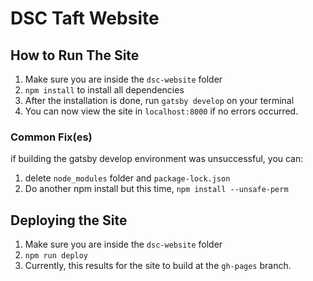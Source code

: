 # DSC Taft Website

## How to Run The Site

1. Make sure you are inside the `dsc-website` folder
2. `npm install` to install all dependencies
3. After the installation is done, run `gatsby develop` on your terminal
4. You can now view the site in `localhost:8000` if no errors occurred.

### Common Fix(es)

if building the gatsby develop environment was unsuccessful, you can:

1. delete `node_modules` folder and `package-lock.json`
2. Do another npm install but this time, `npm install --unsafe-perm`

## Deploying the Site

1. Make sure you are inside the `dsc-website` folder
2. `npm run deploy`
3. Currently, this results for the site to build at the `gh-pages` branch.
